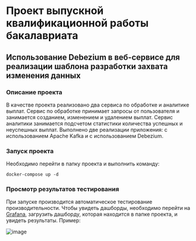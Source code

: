 # Проект выпускной квалификационной работы бакалавриата
## Использование Debezium в веб-сервисе для реализации шаблона разработки захвата изменения данных
### Описание проекта
В качестве проекта реализовано два сервиса по обработке и аналитике выплат. Сервис по обработке принимает запросы от
пользователя и занимается созданием, изменением и удалением выплат. Сервис аналитики занимается подсчетом статистики
количества успешных и неуспешных выплат. Выполнено две реализации приложения: с использованием Apache Kafka и с 
использованием Debezium.
### Запуск проекта
Необходимо перейти в папку проекта и выполнить команду:
```shell
docker-compose up -d
```
### Просмотр результатов тестирования
При запуске производится автоматическое тестирование производительности. Чтобы увидеть дашборды, необходимо перейти
на [Grafana](http://localhost:3001), загрузить дашборду, которая находится в папке проекта, и увидеть результаты. 
Пример:

![image](https://github.com/Arcturs/debezium-vs-kafka/assets/43274389/8d9bed92-0cb9-4f4e-976f-699e4045e23f)

